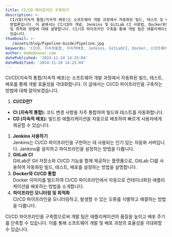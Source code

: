 ```yaml
---
title: CI/CD 파이프라인 구축하기
description: >-
  CI/CD(지속적 통합/지속적 배포)는 소프트웨어 개발 과정에서 자동화된 빌드, 테스트 및 배포를 통해 개발 효율성을 극대화하는
  방법론입니다. 이 글에서는 CI/CD의 개념, Jenkins 및 GitLab CI 사용법, Docker와의 통합, 그리고 파이프라인 모니터링
  및 최적화 방법에 대해 설명합니다. CI/CD 파이프라인 구축을 통해 개발 팀은 애플리케이션 품질을 향상시키고 배포 주기를 단축할 수
  있습니다. 
thumbnail: >-
   /assets/blog/Pipeline-Guide/Pipeline.jpg
keywords: 'CICD, 지속적통합, 지속적배포, Jenkins, GitLabCI, Docker, 소프트웨어개발, 자동화, 파이프라인모니터링, 개발효율성'
author: dade@naver.com
datePublished: '2024-11-24 14:25:04'
dateModified: '2024-11-24 14:25:04'
---
```


CI/CD(지속적 통합/지속적 배포)는 소프트웨어 개발 과정에서 자동화된 빌드, 테스트, 배포를 통해 개발 효율성을 극대화합니다. 이 글에서는 CI/CD 파이프라인을 구축하는 방법에 대해 알아보겠습니다.

1. **CI/CD란?**

* **CI (지속적 통합):** 코드 변경 사항을 자주 통합하여 빌드와 테스트를 자동화합니다.
* **CD (지속적 배포):** 빌드된 애플리케이션을 자동으로 배포하여 빠르게 사용자에게 제공할 수 있습니다.

1. **Jenkins 사용하기**\
   Jenkins는 CI/CD 파이프라인을 구현하는 데 사용되는 인기 있는 자동화 서버입니다. Jenkins를 설치하고 파이프라인을 설정하는 방법을 다룹니다.
2. **GitLab CI**\
   GitLab은 Git 저장소와 CI/CD 기능을 함께 제공하는 플랫폼으로, GitLab CI를 사용하여 자동화된 빌드, 테스트, 배포를 설정하는 방법을 설명합니다.
3. **Docker와 CI/CD 통합**\
   Docker 이미지를 빌드하여 CI/CD 파이프라인에서 자동으로 컨테이너화된 애플리케이션을 배포하는 방법을 소개합니다.
4. **파이프라인 모니터링 및 최적화**\
   CI/CD 파이프라인을 모니터링하고, 발생할 수 있는 오류를 식별하고 해결하는 방법을 다룹니다.

CI/CD 파이프라인을 구축함으로써 개발 팀은 애플리케이션의 품질을 높이고 배포 주기를 단축할 수 있습니다. 이를 통해 소프트웨어 개발 및 배포 과정의 효율성을 극대화할 수 있습니다.

